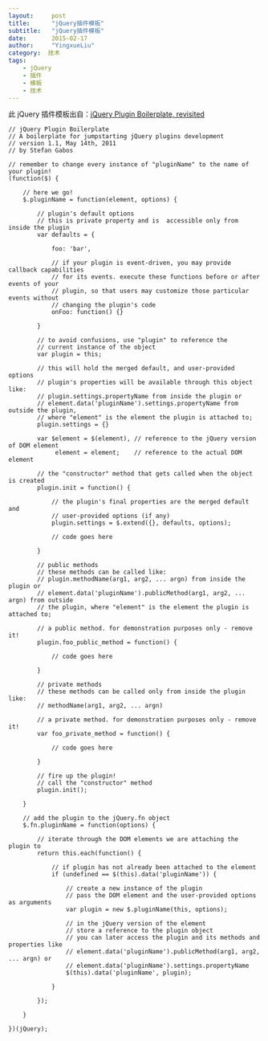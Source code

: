 ```yaml
---
layout:     post
title:      "jQuery插件模板"
subtitle:   "jQuery插件模板"
date:       2015-02-17
author:     "YingxueLiu"
category:  技术
tags:
    - jQuery
    - 插件
    - 模板
    - 技术
---
```


此 jQuery 插件模板出自：[jQuery Plugin Boilerplate, revisited](http://stefangabos.ro/jquery/jquery-plugin-boilerplate-revisited/)
<!-- more -->

    // jQuery Plugin Boilerplate
    // A boilerplate for jumpstarting jQuery plugins development
    // version 1.1, May 14th, 2011
    // by Stefan Gabos

    // remember to change every instance of "pluginName" to the name of your plugin!
    (function($) {

        // here we go!
        $.pluginName = function(element, options) {

            // plugin's default options
            // this is private property and is  accessible only from inside the plugin
            var defaults = {

                foo: 'bar',

                // if your plugin is event-driven, you may provide callback capabilities
                // for its events. execute these functions before or after events of your
                // plugin, so that users may customize those particular events without
                // changing the plugin's code
                onFoo: function() {}

            }

            // to avoid confusions, use "plugin" to reference the
            // current instance of the object
            var plugin = this;

            // this will hold the merged default, and user-provided options
            // plugin's properties will be available through this object like:
            // plugin.settings.propertyName from inside the plugin or
            // element.data('pluginName').settings.propertyName from outside the plugin,
            // where "element" is the element the plugin is attached to;
            plugin.settings = {}

            var $element = $(element), // reference to the jQuery version of DOM element
                 element = element;    // reference to the actual DOM element

            // the "constructor" method that gets called when the object is created
            plugin.init = function() {

                // the plugin's final properties are the merged default and
                // user-provided options (if any)
                plugin.settings = $.extend({}, defaults, options);

                // code goes here

            }

            // public methods
            // these methods can be called like:
            // plugin.methodName(arg1, arg2, ... argn) from inside the plugin or
            // element.data('pluginName').publicMethod(arg1, arg2, ... argn) from outside
            // the plugin, where "element" is the element the plugin is attached to;

            // a public method. for demonstration purposes only - remove it!
            plugin.foo_public_method = function() {

                // code goes here

            }

            // private methods
            // these methods can be called only from inside the plugin like:
            // methodName(arg1, arg2, ... argn)

            // a private method. for demonstration purposes only - remove it!
            var foo_private_method = function() {

                // code goes here

            }

            // fire up the plugin!
            // call the "constructor" method
            plugin.init();

        }

        // add the plugin to the jQuery.fn object
        $.fn.pluginName = function(options) {

            // iterate through the DOM elements we are attaching the plugin to
            return this.each(function() {

                // if plugin has not already been attached to the element
                if (undefined == $(this).data('pluginName')) {

                    // create a new instance of the plugin
                    // pass the DOM element and the user-provided options as arguments
                    var plugin = new $.pluginName(this, options);

                    // in the jQuery version of the element
                    // store a reference to the plugin object
                    // you can later access the plugin and its methods and properties like
                    // element.data('pluginName').publicMethod(arg1, arg2, ... argn) or
                    // element.data('pluginName').settings.propertyName
                    $(this).data('pluginName', plugin);

                }

            });

        }

    })(jQuery);